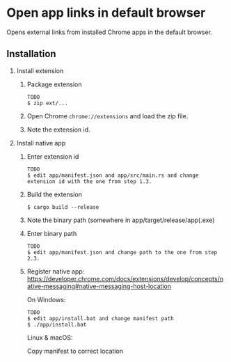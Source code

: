 # Open app links in default browser

Opens external links from installed Chrome apps in the default browser.

## Installation

1. Install extension

    1. Package extension

        ```
        TODO
        $ zip ext/...
        ```

    2. Open Chrome `chrome://extensions` and load the zip file.

    3. Note the extension id.

2. Install native app

    1. Enter extension id

        ```
        TODO
        $ edit app/manifest.json and app/src/main.rs and change extension id with the one from step 1.3.
        ```

    2. Build the extension

        ```
        $ cargo build --release
        ```

    3. Note the binary path (somewhere in app/target/release/app(.exe)

    4. Enter binary path

        ```
        TODO
        $ edit app/manifest.json and change path to the one from step 2.3.
        ```

    5. Register native app: https://developer.chrome.com/docs/extensions/develop/concepts/native-messaging#native-messaging-host-location

        On Windows:

        ```
        TODO
        $ edit app/install.bat and change manifest path
        $ ./app/install.bat
        ```

        Linux & macOS:

        Copy manifest to correct location
